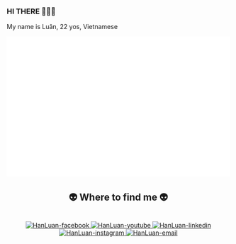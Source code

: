 ### HI THERE 👋👋👋

My name is Luân, 22 yos, Vietnamese

<a href="#" target="_blank">
  <img src="svg/HanLuan.svg" width="1200" alt="HanLuan-official" />
</a>

<br>
<h2 align="center">👽 Where to find me 👽</h2>
<br>
<!-- https://icons8.com -->
<div align="center">
  <!-- <a href="https://HanLuan.com" target="blank">
    <img width="90" height="90" src="images/logo-HanLuan-transparent-bg-192x192.png" alt="HanLuan-blog" />
  </a> -->
  <a href="https://facebook.com/HanLuan" target="blank">
    <img src="https://img.icons8.com/bubbles/100/000000/facebook-new.png" alt="HanLuan-facebook" />
  </a>
  <a href="https://www.youtube.com/c/HanLuanOfficial" target="blank">
    <img src="https://img.icons8.com/bubbles/100/000000/youtube-squared.png" alt="HanLuan-youtube" />
  </a>
  <a href="https://www.linkedin.com/in/HanLuan" target="blank">
    <img src="https://img.icons8.com/bubbles/100/000000/linkedin.png" alt="HanLuan-linkedin" />
  </a>
  <a href="https://instagram.com/HanLuan" target="blank">
    <img src="https://img.icons8.com/bubbles/100/000000/instagram.png" alt="HanLuan-instagram" />
  </a>
  <a href="mailto:HanLuan.official@gmail.com" target="top">
    <img src="https://img.icons8.com/bubbles/100/000000/apple-mail.png" alt="HanLuan-email" />
  </a>
</div>
